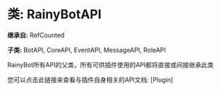 # 类: RainyBotAPI  
  
**继承自:** RefCounted  
  
**子类:** BotAPI, CoreAPI, EventAPI, MessageAPI, RoleAPI  
  
RainyBot所有API的父类，所有可供插件使用的API都将直接或间接继承此类   
  
您可以点击此链接来查看与插件自身相关的API文档: [Plugin]  
  

